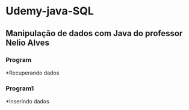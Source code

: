 # Udemy-java-SQL
## Manipulação de dados com Java do professor Nelio Alves

### **Program**
 *Recuperando dados
 
 ### **Program1**
 *Inserindo dados